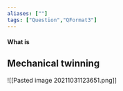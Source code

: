 ```yaml
---
aliases: [""]
tags: ["Question","QFormat3"]
---
```


#### What is
## Mechanical twinning
![[Pasted image 20211031123651.png]]
